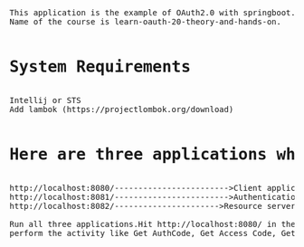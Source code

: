 <pre>
This application is the example of OAuth2.0 with springboot.This project is from Udemy.
Name of the course is learn-oauth-20-theory-and-hands-on.

<h1>System Requirements</h1>
Intellij or STS
Add lambok (https://projectlombok.org/download)

<h1>Here are three applications which runs on</h1>
http://localhost:8080/------------------------>Client application
http://localhost:8081/------------------------>Authentication server
http://localhost:8082/---------------------->Resource server

Run all three applications.Hit http://localhost:8080/ in the browser and
perform the activity like Get AuthCode, Get Access Code, Get Patient resources.
</pre>
